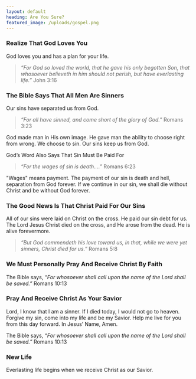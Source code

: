 ```yaml
---
layout: default
heading: Are You Sure?
featured_image: /uploads/gospel.png
---
```



### Realize That God Loves You

God loves you and has a plan for your life.

> *“For God so loved the world, that he gave his only begotten Son, that whosoever believeth in him should not perish, but have everlasting life.”* John 3:16

### The Bible Says That All Men Are Sinners

Our sins have separated us from God.

> *“For all have sinned, and come short of the glory of God.”* Romans 3:23

God made man in His own image. He gave man the ability to choose right from wrong. We  choose to sin. Our sins keep us from God.

God’s Word Also Says That Sin Must Be Paid For

> *“For the wages of sin is death….”* Romans 6:23

"Wages" means payment. The payment of our sin is death and hell, separation from God forever. If we continue in our sin, we shall die without Christ and be without God forever.

### The Good News Is That Christ Paid For Our Sins

All of our sins were laid on Christ on the cross. He paid our sin debt for us. The Lord Jesus Christ died on the cross, and He arose from the dead. He is alive forevermore.

> *“But God commendeth his love toward us, in that, while we were yet sinners, Christ died for us.”* Romans 5:8

### We Must Personally Pray And Receive Christ By Faith

The Bible says, *“For whosoever shall call upon the name of the Lord shall be saved.”* Romans 10:13

### Pray And Receive Christ As Your Savior

Lord, I know that I am a sinner. If I died today, I would not go to heaven. Forgive my sin, come into my life and be my Savior. Help me live for you from this day forward. In Jesus’ Name, Amen.

The Bible says, *“For whosoever shall call upon the name of the Lord shall be saved.”* Romans 10:13

### New Life

Everlasting life begins when we receive Christ as our Savior.